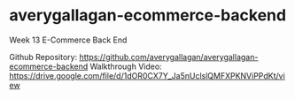 # averygallagan-ecommerce-backend
Week 13 E-Commerce Back End

Github Repository: https://github.com/averygallagan/averygallagan-ecommerce-backend
Walkthrough Video: https://drive.google.com/file/d/1dOR0CX7Y_Ja5nUclslQMFXPKNViPPdKt/view